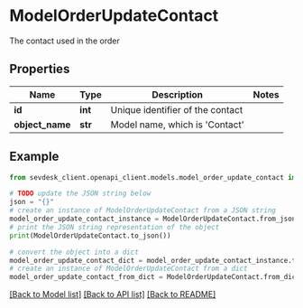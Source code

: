 # ModelOrderUpdateContact

The contact used in the order

## Properties

Name | Type | Description | Notes
------------ | ------------- | ------------- | -------------
**id** | **int** | Unique identifier of the contact | 
**object_name** | **str** | Model name, which is &#39;Contact&#39; | 

## Example

```python
from sevdesk_client.openapi_client.models.model_order_update_contact import ModelOrderUpdateContact

# TODO update the JSON string below
json = "{}"
# create an instance of ModelOrderUpdateContact from a JSON string
model_order_update_contact_instance = ModelOrderUpdateContact.from_json(json)
# print the JSON string representation of the object
print(ModelOrderUpdateContact.to_json())

# convert the object into a dict
model_order_update_contact_dict = model_order_update_contact_instance.to_dict()
# create an instance of ModelOrderUpdateContact from a dict
model_order_update_contact_from_dict = ModelOrderUpdateContact.from_dict(model_order_update_contact_dict)
```
[[Back to Model list]](../README.md#documentation-for-models) [[Back to API list]](../README.md#documentation-for-api-endpoints) [[Back to README]](../README.md)


